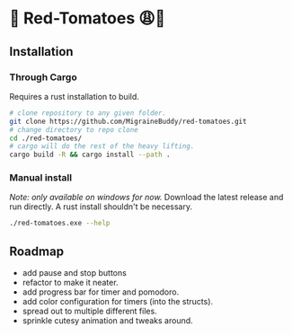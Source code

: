 # 🍅 Red-Tomatoes 😩💅
## Installation
### Through Cargo
Requires a rust installation to build.
```sh
# clone repository to any given folder.
git clone https://github.com/MigraineBuddy/red-tomatoes.git
# change directory to repo clone
cd ./red-tomatoes/
# cargo will do the rest of the heavy lifting.
cargo build -R && cargo install --path .
```

### Manual install
*Note: only available on windows for now.*
Download the latest release and run directly. A rust install shouldn't be necessary.

```sh
./red-tomatoes.exe --help
```

## Roadmap
- add pause and stop buttons
- refactor to make it neater.
- add progress bar for timer and pomodoro.
- add color configuration for timers (into the structs).
- spread out to multiple different files.
- sprinkle cutesy animation and tweaks around.
